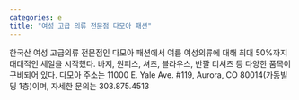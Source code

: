 ```yaml
---
categories: e
title: "여성 고급 의류 전문점 다모아 패션"
---
```

한국산 여성 고급의류 전문점인 다모아 패션에서 여름 여성의류에 대해 최대 50%까지 대대적인 세일을 시작했다. 바지, 원피스, 셔츠, 블라우스, 반팔 티셔츠 등 다양한 품목이 구비되어 있다. 다모아 주소는 11000 E. Yale Ave. #119, Aurora, CO 80014(가동빌딩 1층)이며, 자세한 문의는 303.875.4513